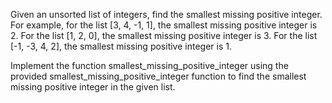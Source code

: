 Given an unsorted list of integers, find the smallest missing positive integer. For example, for the list [3, 4, -1, 1], the smallest missing positive integer is 2. For the list [1, 2, 0], the smallest missing positive integer is 3. For the list [-1, -3, 4, 2], the smallest missing positive integer is 1.

Implement the function smallest_missing_positive_integer using the provided smallest_missing_positive_integer function to find the smallest missing positive integer in the given list.

